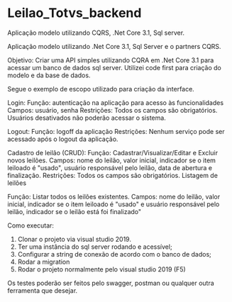 # Leilao_Totvs_backend
Aplicação modelo utilizando CQRS, .Net Core 3.1, Sql server.

Aplicação modelo utilizando .Net Core 3.1, Sql Server e o partners CQRS.

Objetivo:
Criar uma API simples utilizando CQRA em .Net Core 3.1 para acessar um banco de dados sql server. 
Utilizei code first para criação do modelo e da base de dados.

Segue o exemplo de escopo utilizado para criação da interface.


Login:
Função: autenticação na aplicação para acesso às funcionalidades
Campos: usuário, senha
Restrições:
Todos os campos são obrigatórios.
Usuários desativados não poderão acessar o sistema.

Logout:
Função: logoff da aplicação
Restrições:
Nenhum serviço pode ser acessado após o logout da aplicação.

Cadastro de leilão (CRUD):
Função: Cadastrar/Visualizar/Editar e Excluir novos leilões.
Campos: nome do leilão, valor inicial, indicador se o item leiloado é "usado", usuário responsável pelo leilão, data de abertura e finalização.
Restrições:
Todos os campos são obrigatórios.
Listagem de leilões


Função: Listar todos os leilões existentes.
Campos: nome do leilão, valor inicial, indicador se o item leiloado é "usado" e usuário responsável pelo leilão, indicador se o leilão está foi finalizado"


Como executar:
1) Clonar o projeto via visual studio 2019.
2) Ter uma instância do sql server rodando e acessível;
3) Configurar a string de conexão de acordo com o banco de dados;
4) Rodar a migration
5) Rodar o projeto normalmente pelo visual studio 2019 (F5)


Os testes poderão ser feitos pelo swagger, postman ou qualquer outra ferramenta que desejar.
